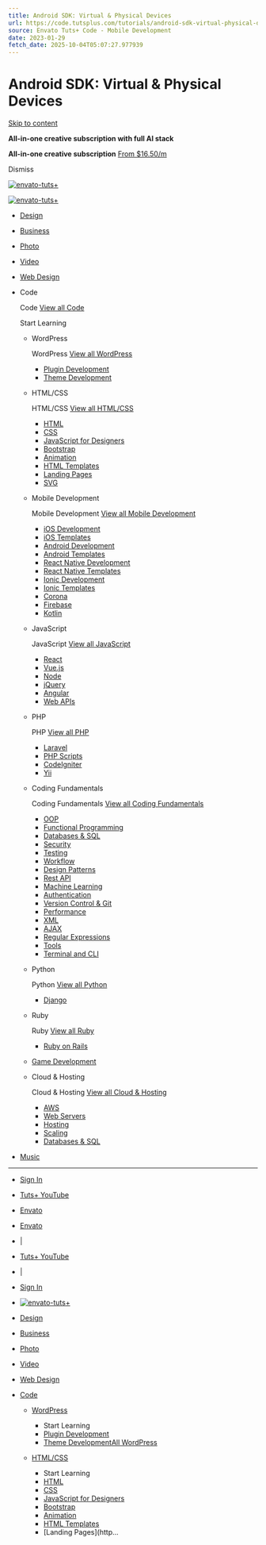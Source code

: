 ```yaml
---
title: Android SDK: Virtual & Physical Devices
url: https://code.tutsplus.com/tutorials/android-sdk-virtual-physical-devices--mobile-20779
source: Envato Tuts+ Code - Mobile Development
date: 2023-01-29
fetch_date: 2025-10-04T05:07:27.977939
---
```


# Android SDK: Virtual & Physical Devices

[Skip to content](#page-content)

**All-in-one creative subscription with full AI stack**

**All-in-one creative subscription**
[From $16.50/m](https://elements.envato.com/?utm_source=tutsplus.com&utm_medium=promos&utm_campaign=elements_tuts-header_promo)

Dismiss

[![envato-tuts+](https://static.tutsplus.com/packs/static/images/envato-tutsplus-dark-da1bf6c5a7fd83433e94.png)](https://tutsplus.com/)

[![envato-tuts+](https://static.tutsplus.com/packs/static/images/envato-tutsplus-dark-da1bf6c5a7fd83433e94.png)](https://tutsplus.com/)

* [Design](https://design.tutsplus.com)
* [Business](https://business.tutsplus.com)
* [Photo](https://photography.tutsplus.com/photo)
* [Video](https://photography.tutsplus.com/video)
* [Web Design](https://webdesign.tutsplus.com)
* Code

  Code
  [View all Code](https://code.tutsplus.com)

  Start Learning

  + WordPress

    WordPress
    [View all WordPress](https://code.tutsplus.com/c/wordpress)

    - [Plugin Development](https://code.tutsplus.com/c/wordpress/s/plugin-development)
    - [Theme Development](https://code.tutsplus.com/c/wordpress/s/theme-development)
  + HTML/CSS

    HTML/CSS
    [View all HTML/CSS](https://code.tutsplus.com/c/htmlcss)

    - [HTML](https://code.tutsplus.com/c/htmlcss/s/html)
    - [CSS](https://code.tutsplus.com/c/htmlcss/s/css)
    - [JavaScript for Designers](https://code.tutsplus.com/c/htmlcss/s/javascript-for-designers)
    - [Bootstrap](https://code.tutsplus.com/c/htmlcss/s/bootstrap)
    - [Animation](https://code.tutsplus.com/c/htmlcss/s/animation)
    - [HTML Templates](https://code.tutsplus.com/c/htmlcss/s/html-templates)
    - [Landing Pages](https://code.tutsplus.com/c/htmlcss/s/landing-pages)
    - [SVG](https://code.tutsplus.com/c/htmlcss/s/svg)
  + Mobile Development

    Mobile Development
    [View all Mobile Development](https://code.tutsplus.com/c/mobile-development)

    - [iOS Development](https://code.tutsplus.com/c/mobile-development/s/ios-development)
    - [iOS Templates](https://code.tutsplus.com/c/mobile-development/s/ios-templates)
    - [Android Development](https://code.tutsplus.com/c/mobile-development/s/android-development)
    - [Android Templates](https://code.tutsplus.com/c/mobile-development/s/android-templates)
    - [React Native Development](https://code.tutsplus.com/c/mobile-development/s/react-native-development)
    - [React Native Templates](https://code.tutsplus.com/c/mobile-development/s/react-native-templates)
    - [Ionic Development](https://code.tutsplus.com/c/mobile-development/s/ionic-development)
    - [Ionic Templates](https://code.tutsplus.com/c/mobile-development/s/ionic-templates)
    - [Corona](https://code.tutsplus.com/c/mobile-development/s/corona)
    - [Firebase](https://code.tutsplus.com/c/mobile-development/s/firebase)
    - [Kotlin](https://code.tutsplus.com/c/mobile-development/s/kotlin)
  + JavaScript

    JavaScript
    [View all JavaScript](https://code.tutsplus.com/c/javascript)

    - [React](https://code.tutsplus.com/c/javascript/s/react)
    - [Vue.js](https://code.tutsplus.com/c/javascript/s/vuejs)
    - [Node](https://code.tutsplus.com/c/javascript/s/node)
    - [jQuery](https://code.tutsplus.com/c/javascript/s/jquery)
    - [Angular](https://code.tutsplus.com/c/javascript/s/angular)
    - [Web APIs](https://code.tutsplus.com/c/javascript/s/web-apis)
  + PHP

    PHP
    [View all PHP](https://code.tutsplus.com/c/php)

    - [Laravel](https://code.tutsplus.com/c/php/s/laravel)
    - [PHP Scripts](https://code.tutsplus.com/c/php/s/php-scripts)
    - [CodeIgniter](https://code.tutsplus.com/c/php/s/codeigniter)
    - [Yii](https://code.tutsplus.com/c/php/s/yii)
  + Coding Fundamentals

    Coding Fundamentals
    [View all Coding Fundamentals](https://code.tutsplus.com/c/coding-fundamentals)

    - [OOP](https://code.tutsplus.com/c/coding-fundamentals/s/oop)
    - [Functional Programming](https://code.tutsplus.com/c/coding-fundamentals/s/functional-programming)
    - [Databases & SQL](https://code.tutsplus.com/c/coding-fundamentals/s/databases-sql)
    - [Security](https://code.tutsplus.com/c/coding-fundamentals/s/security)
    - [Testing](https://code.tutsplus.com/c/coding-fundamentals/s/testing)
    - [Workflow](https://code.tutsplus.com/c/coding-fundamentals/s/workflow)
    - [Design Patterns](https://code.tutsplus.com/c/coding-fundamentals/s/design-patterns)
    - [Rest API](https://code.tutsplus.com/c/coding-fundamentals/s/rest-api)
    - [Machine Learning](https://code.tutsplus.com/c/coding-fundamentals/s/machine-learning)
    - [Authentication](https://code.tutsplus.com/c/coding-fundamentals/s/authentication)
    - [Version Control & Git](https://code.tutsplus.com/c/coding-fundamentals/s/version-control-git)
    - [Performance](https://code.tutsplus.com/c/coding-fundamentals/s/performance)
    - [XML](https://code.tutsplus.com/c/coding-fundamentals/s/xml)
    - [AJAX](https://code.tutsplus.com/c/coding-fundamentals/s/ajax)
    - [Regular Expressions](https://code.tutsplus.com/c/coding-fundamentals/s/regular-expressions)
    - [Tools](https://code.tutsplus.com/c/coding-fundamentals/s/tools)
    - [Terminal and CLI](https://code.tutsplus.com/c/coding-fundamentals/s/terminal-and-cli)
  + Python

    Python
    [View all Python](https://code.tutsplus.com/c/python)

    - [Django](https://code.tutsplus.com/c/python/s/django)
  + Ruby

    Ruby
    [View all Ruby](https://code.tutsplus.com/c/ruby)

    - [Ruby on Rails](https://code.tutsplus.com/c/ruby/s/ruby-on-rails)
  + [Game Development](https://code.tutsplus.com/c/game-development)
  + Cloud & Hosting

    Cloud & Hosting
    [View all Cloud & Hosting](https://code.tutsplus.com/c/cloud-hosting)

    - [AWS](https://code.tutsplus.com/c/cloud-hosting/s/aws)
    - [Web Servers](https://code.tutsplus.com/c/cloud-hosting/s/web-servers)
    - [Hosting](https://code.tutsplus.com/c/cloud-hosting/s/hosting)
    - [Scaling](https://code.tutsplus.com/c/cloud-hosting/s/scaling)
    - [Databases & SQL](https://code.tutsplus.com/c/cloud-hosting/s/databases-sql)
* [Music](https://music.tutsplus.com)

---

* [Sign In](https://tutsplus.com/sign_in?redirect_to=https%3A%2F%2Fcode.tutsplus.com%2Fandroid-sdk-virtual-physical-devices--mobile-20779t)
* [Tuts+ YouTube](https://www.youtube.com/channel/UC8lxnUR_CzruT2KA6cb7p0Q)
* [Envato](https://elements.envato.com)

* [Envato](https://elements.envato.com?utm_campaign=elements_tuts-header_nav&utm_medium=promos&utm_source=tutsplus)
* |
* [Tuts+ YouTube](https://www.youtube.com/channel/UC8lxnUR_CzruT2KA6cb7p0Q?utm_campaign=elements_tuts-header_nav&utm_medium=promos&utm_source=tutsplus)
* |
* [Sign In](https://tutsplus.com/sign_in?redirect_to=https%3A%2F%2Fcode.tutsplus.com%2Fandroid-sdk-virtual-physical-devices--mobile-20779t)

* [![envato-tuts+](https://static.tutsplus.com/packs/static/images/envato-tutsplus-dark-da1bf6c5a7fd83433e94.png)](https://tutsplus.com/)
* [Design](https://design.tutsplus.com)
* [Business](https://business.tutsplus.com)
* [Photo](https://photography.tutsplus.com/photo)
* [Video](https://photography.tutsplus.com/video)
* [Web Design](https://webdesign.tutsplus.com)
* [Code](https://code.tutsplus.com)

  + [WordPress](https://code.tutsplus.com/c/wordpress)

    * Start Learning
    * [Plugin Development](https://code.tutsplus.com/c/wordpress/s/plugin-development)
    * [Theme Development](https://code.tutsplus.com/c/wordpress/s/theme-development)[All WordPress](https://code.tutsplus.com/c/wordpress)
  + [HTML/CSS](https://code.tutsplus.com/c/htmlcss)

    * Start Learning
    * [HTML](https://code.tutsplus.com/c/htmlcss/s/html)
    * [CSS](https://code.tutsplus.com/c/htmlcss/s/css)
    * [JavaScript for Designers](https://code.tutsplus.com/c/htmlcss/s/javascript-for-designers)
    * [Bootstrap](https://code.tutsplus.com/c/htmlcss/s/bootstrap)
    * [Animation](https://code.tutsplus.com/c/htmlcss/s/animation)
    * [HTML Templates](https://code.tutsplus.com/c/htmlcss/s/html-templates)
    * [Landing Pages](http...